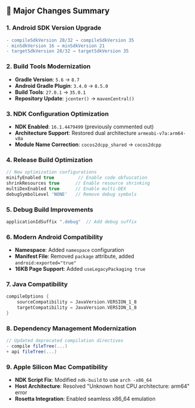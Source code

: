
## 🔧 Major Changes Summary

### 1. **Android SDK Version Upgrade**
```diff
- compileSdkVersion 28/32 → compileSdkVersion 35
- minSdkVersion 16 → minSdkVersion 21  
- targetSdkVersion 28/32 → targetSdkVersion 35
```

### 2. **Build Tools Modernization**
- **Gradle Version**: `5.6` → `8.7`
- **Android Gradle Plugin**: `3.4.0` → `8.5.0`
- **Build Tools**: `27.0.1` → `35.0.1`
- **Repository Update**: `jcenter()` → `mavenCentral()`

### 3. **NDK Configuration Optimization**
- **NDK Enabled**: `16.1.4479499` (previously commented out)
- **Architecture Support**: Restored dual architecture `armeabi-v7a:arm64-v8a`
- **Module Name Correction**: `cocos2dcpp_shared` → `cocos2dcpp`

### 4. **Release Build Optimization**
```groovy
// New optimization configurations
minifyEnabled true         // Enable code obfuscation
shrinkResources true      // Enable resource shrinking
multiDexEnabled true      // Enable multi-DEX
debugSymbolLevel 'NONE'   // Remove debug symbols
```

### 5. **Debug Build Improvements**
```groovy
applicationIdSuffix ".debug"  // Add debug suffix
```

### 6. **Modern Android Compatibility**
- **Namespace**: Added `namespace` configuration
- **Manifest File**: Removed `package` attribute, added `android:exported="true"`
- **16KB Page Support**: Added `useLegacyPackaging true`

### 7. **Java Compatibility**
```groovy
compileOptions {
    sourceCompatibility = JavaVersion.VERSION_1_8
    targetCompatibility = JavaVersion.VERSION_1_8
}
```

### 8. **Dependency Management Modernization**
```groovy
// Updated deprecated compilation directives
- compile fileTree(...) 
+ api fileTree(...)
```

### 9. **Apple Silicon Mac Compatibility**
- **NDK Script Fix**: Modified `ndk-build` to use `arch -x86_64`
- **Host Architecture**: Resolved "Unknown host CPU architecture: arm64" error
- **Rosetta Integration**: Enabled seamless x86_64 emulation
